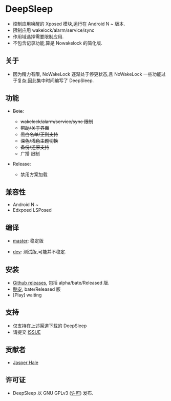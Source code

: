 # DeepSleep

* 控制应用唤醒的 Xposed 模块,运行在 Android N ~ 版本.
* 限制应用 wakelock/alarm/service/sync
* 作用域选择需要限制应用.
* 不包含记录功能,算是 Nowakelock 的简化版.

## 关于

* 因为精力有限, NoWakeLock 逐渐处于停更状态,且 NoWakeLock 一些功能过于复杂,因此集中时间编写了 DeepSleep.

## 功能

* ~~Beta~~:
  * ~~wakelock/alarm/service/sync 限制~~
  * ~~帮助/关于界面~~
  * ~~黑白名单/正则支持~~
  * ~~深色/浅色主题切换~~
  * ~~备份/还原支持~~
  * 广播 限制

* Release:
  * 禁用方案加载

## 兼容性

* Android N ~
* Edxpoed LSPosed

## 编译

* [master](https://github.com/Jasper-1024/DeepSleep): 稳定版

* [dev](https://github.com/Jasper-1024/DeepSleep/tree/dev): 测试版,可能并不稳定.

## 安装

* [Github releases](https://github.com/Jasper-1024/DeepSleep/releases), 包括 alpha/bate/Released 版.
* [酷安](https://www.coolapk.com/apk/260112), bate/Released 版
* [Play] waiting

## 支持

* 仅支持在上述渠道下载的 DeepSleep
* 请提交 [ISSUE](https://github.com/Jasper-1024/DeepSleep/issues)

## 贡献者

* [Jasper Hale](https://github.com/Jasper-1024)

## 许可证

* DeepSleep 以 GNU GPLv3 ([许可](https://github.com/Jasper-1024/DeepSleep/blob/master/LICENSE)) 发布.
